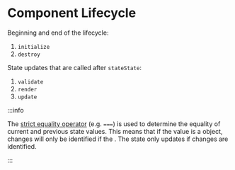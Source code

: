 # Component Lifecycle

Beginning and end of the lifecycle:

1. `initialize`
1. `destroy`

State updates that are called after `stateState`:

1. `validate`
1. `render`
1. `update`

:::info

The [strict equality operator](https://developer.mozilla.org/en-US/docs/Web/JavaScript/Reference/Operators/Strict_equality) (e.g. `===`) is used to determine the equality of current and previous state values. This means that if the value is a object, changes will only be identified if the . The state only updates if changes are identified.

:::
